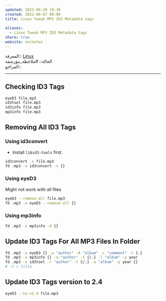 ```yaml
---  
updated: 2022-06-20 19:38  
created: 2022-06-07 00:00  
title: Linux Tweak MP3 ID3 Metadata tags  
  
aliases:  
  - Linux Tweak MP3 ID3 Metadata tags  
share: true  
website: en/notes  
---  
```

  
المعرفة:: [Linux](Linux)  
الحالة:: #ملاحظة_مؤرشفة  
المراجع::  
  
---  
  
## Checking ID3 Tags  
  
```bash  
eyeD3 file.mp3  
id3tool file.mp3  
id3info file.mp3  
mp3info file.mp3  
```  
  
## Removing All ID3 Tags  
  
### Using id3convert  
  
- Install `libid3-tools` first.  
  
```bash  
id3convert -s file.mp3  
fd .mp3 -x id3convert -s {}  
```  
  
### Using eyeD3  
  
Might not work with all files  
  
```bash  
eyeD3 --remove-all file.mp3  
fd .mp3 -x eyeD3 --remove-all {}  
```  
  
### Using mp3info  
  
```bash  
fd .mp3 -x mp3info -d {}  
```  
  
## Update ID3 Tags For All MP3 Files In Folder  
  
```bash  
fd .mp3 -x eyeD3 {} -a "author" -A "album" -c "comment" -t {.}  
fd .mp3 -x mp3info {} -a "author" -t {/.} -l "album" -y year  
fd .mp3 -x id3tool -r "author" -t {/.} -a "album" -y year {}  
# -t = title  
```  
  
## Update ID3 Tags version to 2.4  
  
```bash  
eyeD3 --to-v2.4 file.mp3  
```  
